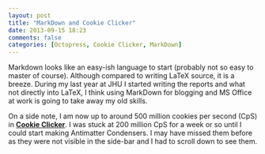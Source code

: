 ```yaml
---
layout: post
title: "MarkDown and Cookie Clicker"
date: 2013-09-15 18:23
comments: false
categories: [Octopress, Cookie Clicker, MarkDown]
---
```


Markdown looks like an easy-ish language to start (probably not so easy to master of course).
Although compared to writing LaTeX source, it is a breeze. During my last year at JHU I started writing the reports and what not directly into LaTeX,
I think using MarkDown for blogging and MS Office at work is going to take away my old skills.

On a side note, I am now up to around 500 million cookies per second (CpS) in
**[Cookie Clicker][ClickerURL]**. I was stuck at 200 million CpS for a week or so until I could start making Antimatter Condensers. I may have missed them before
as they were not visible in the side-bar and I had to scroll down to see them.

[ClickerURL]: http://orteil.dashnet.org/cookieclicker/
